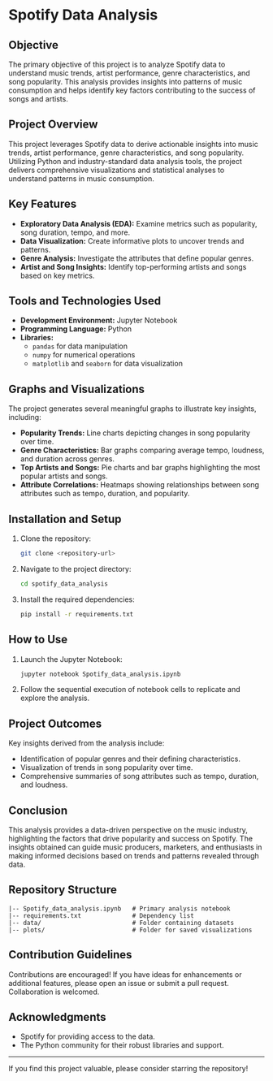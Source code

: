 # Spotify Data Analysis

## Objective
The primary objective of this project is to analyze Spotify data to understand music trends, artist performance, genre characteristics, and song popularity. This analysis provides insights into patterns of music consumption and helps identify key factors contributing to the success of songs and artists.

## Project Overview
This project leverages Spotify data to derive actionable insights into music trends, artist performance, genre characteristics, and song popularity. Utilizing Python and industry-standard data analysis tools, the project delivers comprehensive visualizations and statistical analyses to understand patterns in music consumption.

## Key Features
- **Exploratory Data Analysis (EDA):** Examine metrics such as popularity, song duration, tempo, and more.
- **Data Visualization:** Create informative plots to uncover trends and patterns.
- **Genre Analysis:** Investigate the attributes that define popular genres.
- **Artist and Song Insights:** Identify top-performing artists and songs based on key metrics.

## Tools and Technologies Used
- **Development Environment:** Jupyter Notebook
- **Programming Language:** Python
- **Libraries:**
  - `pandas` for data manipulation
  - `numpy` for numerical operations
  - `matplotlib` and `seaborn` for data visualization

## Graphs and Visualizations
The project generates several meaningful graphs to illustrate key insights, including:
- **Popularity Trends:** Line charts depicting changes in song popularity over time.
- **Genre Characteristics:** Bar graphs comparing average tempo, loudness, and duration across genres.
- **Top Artists and Songs:** Pie charts and bar graphs highlighting the most popular artists and songs.
- **Attribute Correlations:** Heatmaps showing relationships between song attributes such as tempo, duration, and popularity.

## Installation and Setup
1. Clone the repository:
   ```bash
   git clone <repository-url>
   ```
2. Navigate to the project directory:
   ```bash
   cd spotify_data_analysis
   ```
3. Install the required dependencies:
   ```bash
   pip install -r requirements.txt
   ```

## How to Use
1. Launch the Jupyter Notebook:
   ```bash
   jupyter notebook Spotify_data_analysis.ipynb
   ```
2. Follow the sequential execution of notebook cells to replicate and explore the analysis.

## Project Outcomes
Key insights derived from the analysis include:
- Identification of popular genres and their defining characteristics.
- Visualization of trends in song popularity over time.
- Comprehensive summaries of song attributes such as tempo, duration, and loudness.

## Conclusion
This analysis provides a data-driven perspective on the music industry, highlighting the factors that drive popularity and success on Spotify. The insights obtained can guide music producers, marketers, and enthusiasts in making informed decisions based on trends and patterns revealed through data.

## Repository Structure
```
|-- Spotify_data_analysis.ipynb   # Primary analysis notebook
|-- requirements.txt              # Dependency list
|-- data/                         # Folder containing datasets
|-- plots/                        # Folder for saved visualizations
```

## Contribution Guidelines
Contributions are encouraged! If you have ideas for enhancements or additional features, please open an issue or submit a pull request. Collaboration is welcomed.

## Acknowledgments
- Spotify for providing access to the data.
- The Python community for their robust libraries and support.

---

If you find this project valuable, please consider starring the repository!
